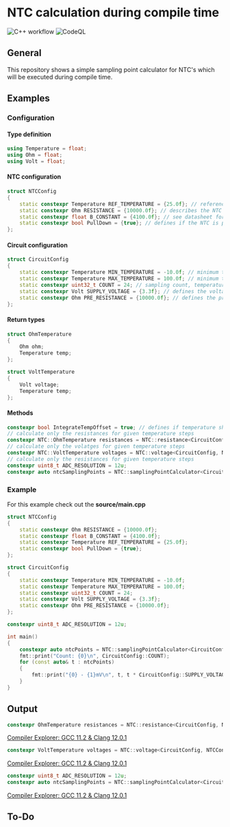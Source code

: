 # NTC calculation during compile time

![C++ workflow](https://github.com/StephanKa/ntc_sample_calculator/actions/workflows/build_cmake.yml/badge.svg)
![CodeQL](https://github.com/StephanKa/ntc_sample_calculator/workflows/CodeQL/badge.svg)

## General

This repository shows a simple sampling point calculator for NTC's which will be executed during compile time.

## Examples

### Configuration

#### Type definition

```c++
using Temperature = float;
using Ohm = float;
using Volt = float;
```

#### NTC configuration

```c++
struct NTCConfig
{
    static constexpr Temperature REF_TEMPERATURE = {25.0f}; // reference temperature (see datasheet)
    static constexpr Ohm RESISTANCE = {10000.0f}; // describes the NTC at defined REF_TEMPERATURE
    static constexpr float B_CONSTANT = {4100.0f}; // see datasheet for beta constant
    static constexpr bool PullDown = {true}; // defines if the NTC is pull-up <false> or pull-down <true>
};
```

#### Circuit configuration

```c++
struct CircuitConfig
{
    static constexpr Temperature MIN_TEMPERATURE = -10.0f; // minimum temperature for sampling points
    static constexpr Temperature MAX_TEMPERATURE = 100.0f; // minimum temperature for sampling points
    static constexpr uint32_t COUNT = 24; // sampling count, temperature steps will be automatically calculated
    static constexpr Volt SUPPLY_VOLTAGE = {3.3f}; // defines the voltage given
    static constexpr Ohm PRE_RESISTANCE = {10000.0f}; // defines the preseries resistor
};

```

#### Return types

```c++
struct OhmTemperature
{
    Ohm ohm;
    Temperature temp;
};

struct VoltTemperature
{
    Volt voltage;
    Temperature temp;
};
```

#### Methods

```c++
constexpr bool IntegrateTempOffset = true; // defines if temperature shall be compensated to K or leave a °C
// calculate only the resistances for given temperature steps
constexpr NTC::OhmTemperature resistances = NTC::resistance<CircuitConfig, NTCConfig, IntegrateTempOffset>();
// calculate only the volatges for given temperature steps
constexpr NTC::VoltTemperature voltages = NTC::voltage<CircuitConfig, NTCConfig>();
// calculate only the resistances for given temperature steps
constexpr uint8_t ADC_RESOLUTION = 12u;
constexpr auto ntcSamplingPoints = NTC::samplingPointCalculator<CircuitConfig, NTCConfig, ADC_RESOLUTION>();
```

### Example

For this example check out the **source/main.cpp**

```c++
struct NTCConfig
{
    static constexpr Ohm RESISTANCE = {10000.0f};
    static constexpr float B_CONSTANT = {4100.0f};
    static constexpr Temperature REF_TEMPERATURE = {25.0f};
    static constexpr bool PullDown = {true};
};

struct CircuitConfig
{
    static constexpr Temperature MIN_TEMPERATURE = -10.0f;
    static constexpr Temperature MAX_TEMPERATURE = 100.0f;
    static constexpr uint32_t COUNT = 24;
    static constexpr Volt SUPPLY_VOLTAGE = {3.3f};
    static constexpr Ohm PRE_RESISTANCE = {10000.0f};
};

constexpr uint8_t ADC_RESOLUTION = 12u;

int main()
{
    constexpr auto ntcPoints = NTC::samplingPointCalculator<CircuitConfig, NTCConfig, ADC_RESOLUTION>();
    fmt::print("Count: {0}\n", CircuitConfig::COUNT);
    for (const auto& t : ntcPoints)
    {
        fmt::print("{0} - {1}mV\n", t, t * CircuitConfig::SUPPLY_VOLTAGE * 1000.0f / Math::pow(2, ADC_RESOLUTION));
    }
}

```

## Output

```c++
constexpr OhmTemperature resistances = NTC::resistance<CircuitConfig, NTCConfig, IntegrateTempOffset>();
```

[Compiler Explorer: GCC 11.2 & Clang 12.0.1](https://godbolt.org/z/PGxqnM196)

```c++
constexpr VoltTemperature voltages = NTC::voltage<CircuitConfig, NTCConfig>();
```

[Compiler Explorer: GCC 11.2 & Clang 12.0.1](https://godbolt.org/z/479coovdd)

```c++
constexpr uint8_t ADC_RESOLUTION = 12u;
constexpr auto ntcSamplingPoints = NTC::samplingPointCalculator<CircuitConfig, NTCConfig, ADC_RESOLUTION>();
```

[Compiler Explorer: GCC 11.2 & Clang 12.0.1](https://godbolt.org/z/aT6GY7K1Y)

## To-Do

